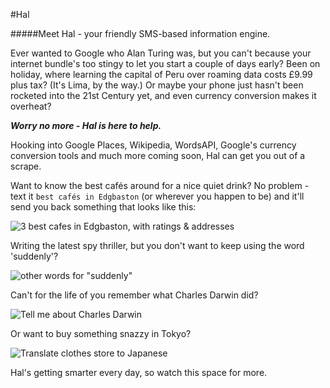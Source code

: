 #Hal

#####Meet Hal - your friendly SMS-based information engine.

Ever wanted to Google who Alan Turing was, but you can't because your internet bundle's too stingy to let you start a couple of days early? Been on holiday, where learning the capital of Peru over roaming data costs £9.99 plus tax? (It's Lima, by the way.) Or maybe your phone just hasn't been rocketed into the 21st Century yet, and even currency conversion makes it overheat?

***Worry no more - Hal is here to help.***

Hooking into Google Places, Wikipedia, WordsAPI, Google's currency conversion tools and much more coming soon, Hal can get you out of a scrape.

Want to know the best cafés around for a nice quiet drink? No problem - text it `best cafés in Edgbaston` (or wherever you happen to be) and it'll send you back something that looks like this:

![3 best cafes in Edgbaston, with ratings & addresses](https://raw.github.com/bedekelly/hal/master/images/cafes.png)

Writing the latest spy thriller, but you don't want to keep using the word 'suddenly'?

![other words for "suddenly"](https://raw.githubusercontent.com/bedekelly/hal/master/images/suddenly.png)

Can't for the life of you remember what Charles Darwin did?

![Tell me about Charles Darwin](https://raw.githubusercontent.com/bedekelly/hal/master/images/darwin.png)

Or want to buy something snazzy in Tokyo?

![Translate clothes store to Japanese](https://raw.githubusercontent.com/bedekelly/hal/master/images/japanese.png)

Hal's getting smarter every day, so watch this space for more.
